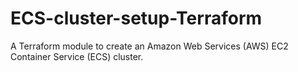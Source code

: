 # ECS-cluster-setup-Terraform
A Terraform module to create an Amazon Web Services (AWS) EC2 Container Service (ECS) cluster.
